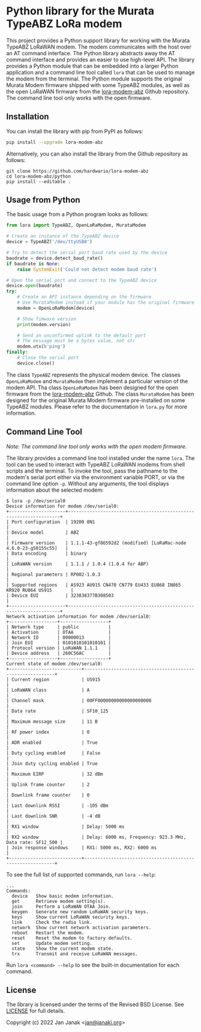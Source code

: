 # Python library for the Murata TypeABZ LoRa modem

This project provides a Python support library for working with the Murata TypeABZ LoRaWAN modem. The modem communicates with the host over an AT command interface. The Python library abstracts away the AT command interface and provides an easier to use high-level API. The library provides a Python module that can be embedded into a larger Python application and a command line tool called `lora` that can be used to manage the modem from the terminal. The Python module supports the original Murata Modem firmware shipped with some TypeABZ modules, as well as the open LoRaWAN firmware from the [lora-modem-abz](https://github.com/hardwario/lora-modem-abz) Github repository. The command line tool only works with the open firmware.

## Installation
You can install the library with pip from PyPI as follows:
```sh
pip install --upgrade lora-modem-abz
```
Alternatively, you can also install the library from the Github repository as follows:
```
git clone https://github.com/hardwario/lora-modem-abz
cd lora-modem-abz/python
pip install --editable .
```

## Usage from Python
The basic usage from a Python program looks as follows:
```python
from lora import TypeABZ, OpenLoRaModem, MurataModem

# Create an instance of the TypeABZ device
device = TypeABZ('/dev/ttyUSB0')

# Try to detect the serial port baud rate used by the device
baudrate = device.detect_baud_rate()
if baudrate is None:
    raise SystemExit('Could not detect modem baud rate')

# Open the serial port and connect to the TypeABZ device
device.open(baudrate)
try:
    # Create an API instance depending on the firmware
    # Use MurataModem instead if your module has the original firmware
    modem = OpenLoRaModem(device)

    # Show fimware version
    print(modem.version)

    # Send an unconfirmed uplink to the default port
    # The message must be a bytes value, not str
    modem.utx(b'ping')
finally:
    # Close the serial port
    device.close()
```
The class `TypeABZ` represents the physical modem device. The classes `OpenLoRaModem` and `MurataModem` then implement a particular version of the modem API. Tha class `OpenLoRaModem` has been designed for the open firmware from the [lora-modem-abz](https://github.com/hardwario/lora-modem-abz) Github. The class `MurataModem` has been designed for the original Murata Modem firmware pre-installed on some TypeABZ modules. Please refer to the documentation in `lora.py` for more information.

## Command Line Tool

*Note: The command line tool only works with the open modem firmware.*

The library provides a command line tool installed under the name `lora`. The tool can be used to interact with TypeABZ LoRaWAN modems from shell scripts and the terminal. To invoke the tool, pass the pathname to the modem's serial port either via the environment variable PORT, or via the command line option `-p`. Without any arguments, the tool displays information about the selected modem:
```
$ lora -p /dev/serial0
Device information for modem /dev/serial0:
+---------------------+-------------------------------------------------------------------+
| Port configuration  | 19200 8N1                                                         |
| Device model        | ABZ                                                               |
| Firmware version    | 1.1.1-43-gf86592d2 (modified) [LoRaMac-node 4.6.0-23-g50155c55]   |
| Data encoding       | binary                                                            |
| LoRaWAN version     | 1.1.1 / 1.0.4 (1.0.4 for ABP)                                     |
| Regional parameters | RP002-1.0.3                                                       |
| Supported regions   | AS923 AU915 CN470 CN779 EU433 EU868 IN865 KR920 RU864 US915       |
| Device EUI          | 323838377B308503                                                  |
+---------------------+-------------------------------------------------------------------+
Network activation information for modem /dev/serial0:
+------------------+------------------+
| Network type     | public           |
| Activation       | OTAA             |
| Network ID       | 00000013         |
| Join EUI         | 0101010101010101 |
| Protocol version | LoRaWAN 1.1.1    |
| Device address   | 260C56AC         |
+------------------+------------------+
Current state of modem /dev/serial0:
+---------------------------+-----------------------------------------------------------+
| Current region            | US915                                                     |
| LoRaWAN class             | A                                                         |
| Channel mask              | 00FF00000000000000000000                                  |
| Data rate                 | SF10_125                                                  |
| Maximum message size      | 11 B                                                      |
| RF power index            | 0                                                         |
| ADR enabled               | True                                                      |
| Duty cycling enabled      | False                                                     |
| Join duty cycling enabled | True                                                      |
| Maximum EIRP              | 32 dBm                                                    |
| Uplink frame counter      | 2                                                         |
| Downlink frame counter    | 0                                                         |
| Last downlink RSSI        | -105 dBm                                                  |
| Last downlink SNR         | -4 dB                                                     |
| RX1 window                | Delay: 5000 ms                                            |
| RX2 window                | Delay: 6000 ms, Frequency: 923.3 MHz, Data rate: SF12_500 |
| Join response windows     | RX1: 5000 ms, RX2: 6000 ms                                |
+---------------------------+-----------------------------------------------------------+
```
To see the full list of supported commands, run `lora --help`:
```
...
Commands:
  device   Show basic modem information.
  get      Retrieve modem setting(s).
  join     Perform a LoRaWAN OTAA Join.
  keygen   Generate new random LoRaWAN security keys.
  keys     Show current LoRaWAN security keys.
  link     Check the radio link.
  network  Show current network activation parameters.
  reboot   Restart the modem.
  reset    Reset the modem to factory defaults.
  set      Update modem setting.
  state    Show the current modem state.
  trx      Transmit and receive LoRaWAN messages.
```
Run `lora <command> --help` to see the built-in documentation for each command.

## License

The library is licensed under the terms of the Revised BSD License. See [LICENSE](https://github.com/hardwario/lora-modem-abz/blob/main/python/LICENSE) for full details.

Copyright (c) 2022 Jan Janak \<jan@janakj.org\>
